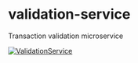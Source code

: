 # validation-service
Transaction validation microservice

[![ValidationService](https://circleci.com/gh/dariusgeo/validation-service.svg?style=svg)](https://circleci.com/gh/dariusgeo/validation-service)